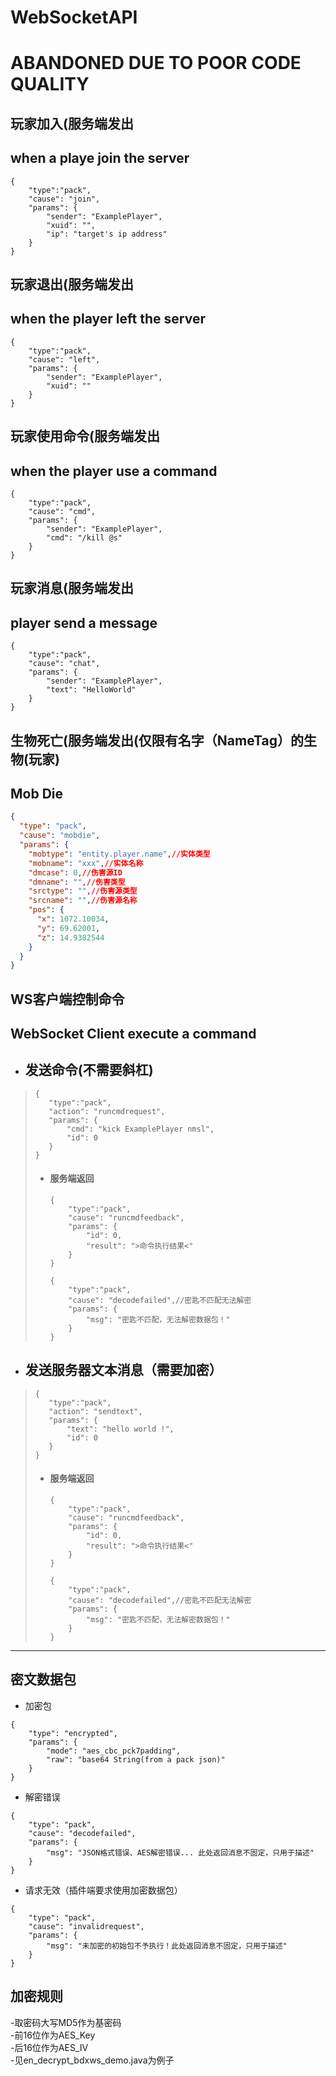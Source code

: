 # WebSocketAPI

# ABANDONED DUE TO POOR CODE QUALITY

## 玩家加入(服务端发出
## when a playe join the server
```jsonc
{
    "type":"pack",
    "cause": "join",
    "params": {
        "sender": "ExamplePlayer",
        "xuid": "",
        "ip": "target's ip address"
    }
}
```

## 玩家退出(服务端发出
## when the player left the server
```jsonc
{
    "type":"pack",
    "cause": "left",
    "params": {
        "sender": "ExamplePlayer",
        "xuid": ""
    }
}
```
## 玩家使用命令(服务端发出
## when the player use a command
```jsonc
{
    "type":"pack",
    "cause": "cmd",
    "params": {
        "sender": "ExamplePlayer",
        "cmd": "/kill @s"
    }
}
```
## 玩家消息(服务端发出
## player send a message
```jsonc
{
    "type":"pack",
    "cause": "chat",
    "params": {
        "sender": "ExamplePlayer",
        "text": "HelloWorld"
    }
}
```
## 生物死亡(服务端发出(仅限有名字（NameTag）的生物(玩家)
## Mob Die
```json
{
  "type": "pack",
  "cause": "mobdie",
  "params": {
    "mobtype": "entity.player.name",//实体类型
    "mobname": "xxx",//实体名称
    "dmcase": 0,//伤害源ID
    "dmname": "",//伤害类型
    "srctype": "",//伤害源类型
    "srcname": "",//伤害源名称
    "pos": {
      "x": 1072.10034,
      "y": 69.62001,
      "z": 14.9382544
    }
  }
}
```

## WS客户端控制命令
## WebSocket Client execute a command
 - ## 发送命令(不需要斜杠)
>```jsonc
>{
>    "type":"pack",
>    "action": "runcmdrequest",
>    "params": {
>        "cmd": "kick ExamplePlayer nmsl",
>        "id": 0
>    }
>}
>```
> - #### 服务端返回
>   ```jsonc 
>   {
>       "type":"pack",
>       "cause": "runcmdfeedback",
>       "params": {
>           "id": 0,
>           "result": ">命令执行结果<"
>       }
>   }
>   ```
>   ```jsonc
>   {
>       "type":"pack",
>       "cause": "decodefailed",//密匙不匹配无法解密
>       "params": {
>           "msg": "密匙不匹配，无法解密数据包！"
>       }
>   }
>   ```
 - ## 发送服务器文本消息（需要加密）
>```jsonc
>{
>    "type":"pack",
>    "action": "sendtext",
>    "params": {
>        "text": "hello world !",
>        "id": 0
>    }
>}
>```
> - #### 服务端返回
>   ```jsonc 
>   {
>       "type":"pack",
>       "cause": "runcmdfeedback",
>       "params": {
>           "id": 0,
>           "result": ">命令执行结果<"
>       }
>   }
>   ```
>   ```jsonc
>   {
>       "type":"pack",
>       "cause": "decodefailed",//密匙不匹配无法解密
>       "params": {
>           "msg": "密匙不匹配，无法解密数据包！"
>       }
>   }
>   ```
---
## 密文数据包
- 加密包
```jsonc
{
    "type": "encrypted",
    "params": {
        "mode": "aes_cbc_pck7padding",
        "raw": "base64 String(from a pack json)"
    }
}
```
- 解密错误
```jsonc
{
    "type": "pack",
    "cause": "decodefailed",
    "params": {
        "msg": "JSON格式错误、AES解密错误... 此处返回消息不固定，只用于描述"
    }
}
```
- 请求无效（插件端要求使用加密数据包）
```jsonc
{
    "type": "pack",
    "cause": "invalidrequest",
    "params": {
        "msg": "未加密的初始包不予执行！此处返回消息不固定，只用于描述"
    }
}
```
## 加密规则
-取密码大写MD5作为基密码  
-前16位作为AES_Key  
-后16位作为AES_IV  
-见en_decrypt_bdxws_demo.java为例子
